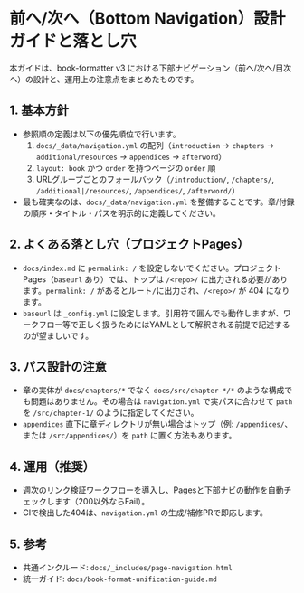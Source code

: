 # 前へ/次へ（Bottom Navigation）設計ガイドと落とし穴

本ガイドは、book-formatter v3 における下部ナビゲーション（前へ/次へ/目次へ）の設計と、運用上の注意点をまとめたものです。

## 1. 基本方針
- 参照順の定義は以下の優先順位で行います。
  1) `docs/_data/navigation.yml` の配列（`introduction` → `chapters` → `additional/resources` → `appendices` → `afterword`）
  2) `layout: book` かつ `order` を持つページの `order` 順
  3) URLグループごとのフォールバック（`/introduction/`, `/chapters/`, `/additional|/resources/`, `/appendices/`, `/afterword/`）
- 最も確実なのは、`docs/_data/navigation.yml` を整備することです。章/付録の順序・タイトル・パスを明示的に定義してください。

## 2. よくある落とし穴（プロジェクトPages）
- `docs/index.md` に `permalink: /` を設定しないでください。プロジェクトPages（`baseurl` あり）では、トップは `/<repo>/` に出力される必要があります。`permalink: /` があるとルート`/`に出力され、`/<repo>/` が 404 になります。
- `baseurl` は `_config.yml` に設定します。引用符で囲んでも動作しますが、ワークフロー等で正しく扱うためにはYAMLとして解釈される前提で記述するのが望ましいです。

## 3. パス設計の注意
- 章の実体が `docs/chapters/*` でなく `docs/src/chapter-*/*` のような構成でも問題はありません。その場合は `navigation.yml` で実パスに合わせて `path` を `/src/chapter-1/` のように指定してください。
- `appendices` 直下に章ディレクトリが無い場合はトップ（例: `/appendices/`、または `/src/appendices/`）を `path` に置く方法もあります。

## 4. 運用（推奨）
- 週次のリンク検証ワークフローを導入し、Pagesと下部ナビの動作を自動チェックします（200以外ならFail）。
- CIで検出した404は、`navigation.yml` の生成/補修PRで即応します。

## 5. 参考
- 共通インクルード: `docs/_includes/page-navigation.html`
- 統一ガイド: `docs/book-format-unification-guide.md`

